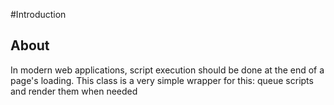 #Introduction

## About

In modern web applications, script execution should be done at the end of a page's loading.
This class is a very simple wrapper for this: queue scripts and render them when needed